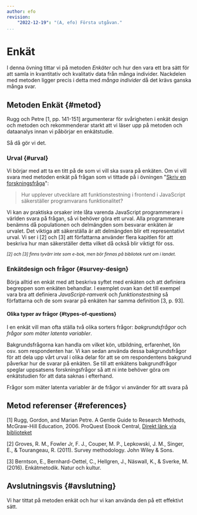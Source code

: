```yaml
---
author: efo
revision:
    "2022-12-19": "(A, efo) Första utgåvan."
...
```

Enkät
==================================

I denna övning tittar vi på metoden _Enkäter_ och hur den vara ett bra sätt för att samla in kvantitativ och kvalitativ data från många individer. Nackdelen med metoden ligger precis i detta med _många individer_ då det krävs ganska många svar.



<!--more-->



Metoden Enkät {#metod}
--------------------------------------

Rugg och Petre [1, pp. 141-151] argumenterar för svårigheten i enkät design och metoden och rekommenderar starkt att vi läser upp på metoden och dataanalys innan vi påbörjar en enkätstudie.

Så då gör vi det.



### Urval {#urval}

Vi börjar med att ta en titt på de som vi vill ska svara på enkäten. Om vi vill svara med metoden enkät på frågan som vi tittade på i övningen "[Skriv en forskningsfråga](kunskap/skriv-en-forskningsfraga)":

> Hur upplever utvecklare att funktionstestning i frontend i JavaScript säkerställer programvarans funktionalitet?

Vi kan av praktiska orsaker inte låta varenda JavaScript programmerare i världen svara på frågan, så vi behöver göra ett urval. Alla programmerare benämns då populationen och delmängden som besvarar enkäten är urvalet. Det viktiga att säkerställa är att delmängden blir ett representativt urval. Vi ser i [2] och [3] att författarna använder flera kapitlen för att beskriva hur man säkerställer detta vilket då också blir viktigt för oss.

<small><i>[2] och [3] finns tyvärr inte som e-bok, men bör finnas på bibliotek runt om i landet.</i></small>



### Enkätdesign och frågor {#survey-design}

Börja alltid en enkät med att beskriva syftet med enkäten och att definiera begreppen som enkäten behandlar. I exemplet ovan kan det till exempel vara bra att definiera _JavaScript-ramverk_ och _funktionstestning_ så författarna och de som svarar på enkäten har samma definition [3, p. 93].



#### Olika typer av frågor {#types-of-questions}

I en enkät vill man ofta ställa två olika sorters frågor: _bakgrundsfrågor_ och _frågor som mäter latenta variabler_.

Bakgrundsfrågorna kan handla om vilket kön, utbildning, erfarenhet, lön osv. som respondenten har. Vi kan sedan använda dessa bakgrundsfrågor för att dela upp vårt urval i olika delar för att se om respondentens bakgrund påverkar hur de svarar på enkäten. Se till att enkätens bakgrundfrågor speglar uppsatsens forskningsfrågor så att ni inte behöver göra om enkätstudien för att data saknas i efterhand.

Frågor som mäter latenta variabler är de frågor vi använder för att svara på 



Metod referenser {#references}
--------------------------------------

[1] Rugg, Gordon, and Marian Petre. A Gentle Guide to Research Methods, McGraw-Hill Education, 2006. ProQuest Ebook Central, [Direkt länk via biblioteket](https://bth.summon.serialssolutions.com/2.0.0/link/0/eLvHCXMwtV1LT8MwDLaAXUAcYIAYz4orKmRNu6QSIDEE22U3xLXK8oCJAWMr8PdxsrQdQwhx4FK1UZ-2635ubH8ANDoh4ZxPYIJRJUhTpqQllWKqFcWaCUPTplHG0ZLNlD-XTJDV2L8qHsdQ9baQ9g_KL0-KA7iOJoBLNAJczuHjctNnH9uO0riCRjBQjh-jSLI77jnW6Jkk93v3vncwDq0m5S3VlvbVPIUJ_fR3oCc7Y_ERdgfDYZUx8iWEJLboCmHelEhnrvf0dfuKImBDpzZ6DS1Tl53RLmhLbG_yJzWQ-fnkHRW9CLWYsSRaglq7fdmu_nS5nvy-g5DbZrbHjwuRi2u3fCuk8l5WYEVMHtHN4ycgtx1Z1WBkvn0uHQa4XYOatoUh67Cgn-uW7do_5wacnj2J8ePFZTCVeOAkHuQvQSHxwEv87NTtuAl3N9e3V93QE1GEgiMC5KHhkaYJIaapudA06nPGDEl4E_1dHwOuKO2rVDDEflJLwjWPMRLjCdNRImOVSroFq8JWLDznrrJRbUOQGElMIhUlksRUplyyqCUShNxMIwxTDTiaEUH2PnSz55OskBN65pQ3oG4lk42mrUky9K6IwRtwWAgqc0f5RN-s1OfOr3vswnJlT3uwlI_f9D4s9vOHA6_gT2N5LJ4)

[2] Groves, R. M., Fowler Jr, F. J., Couper, M. P., Lepkowski, J. M., Singer, E., & Tourangeau, R. (2011). Survey methodology. John Wiley & Sons.

[3] Berntson, E., Bernhard-Oettel, C., Hellgren, J., Näswall, K., & Sverke, M. (2016). Enkätmetodik. Natur och kultur.



Avslutningsvis {#avslutning}
--------------------------------------

Vi har tittat på metoden enkät och hur vi kan använda den på ett effektivt sätt.
